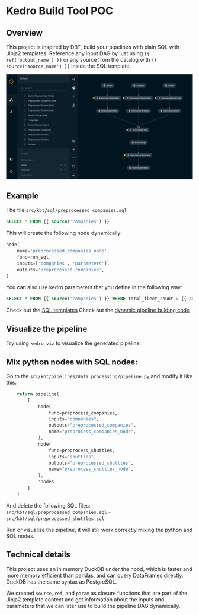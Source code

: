 # Kedro Build Tool POC

## Overview

This project is inspired by DBT, build your pipelines with plain SQL with Jinja2 templates.
Reference any input DAG by just using `{{ ref('output_name') }}` or any source from the catalog with `{{ source('source_name') }}` inside the SQL template.

![Pipeline Visualization](docs/source/kedro_viz.png)

## Example
The file `src/kbt/sql/preprocessed_companies.sql`
```sql
SELECT * FROM {{ source('companies') }}
```

This will create the following node dynamically:
```python
node(
    name='preprocessed_companies_node',
    func=run_sql,
    inputs=['companies', 'parameters'],
    outputs='preprocessed_companies',
)
```

You can also use kedro parameters that you define in the following way:
```sql
SELECT * FROM {{ source('companies') }} WHERE total_fleet_count > {{ param('min_fleet_count') }}
``` 

Check out the [SQL templates](src/kbt/sql/)
Check out the [dynamic pipeline bulding code](src/kbt/pipelines/data_processing/pipeline.py)

## Visualize the pipeline
Try using `kedro viz` to visualize the generated pipeline.

## Mix python nodes with SQL nodes:
Go to the `src/kbt/pipelines/data_processing/pipeline.py` and modify it like this:
```python
    return pipeline(
        [
            node(
                func=preprocess_companies,
                inputs="companies",
                outputs="preprocessed_companies",
                name="preprocess_companies_node",
            ),
            node(
                func=preprocess_shuttles,
                inputs="shuttles",
                outputs="preprocessed_shuttles",
                name="preprocess_shuttles_node",
            ),
            *nodes
        ]
    )
```

And delete the following SQL files:
    - `src/kbt/sql/preprocessed_companies.sql`
    - `src/kbt/sql/preprocessed_shuttles.sql`

Run or visualize the pipeline, it will still work correctly mixing the python and SQL nodes.

## Technical details
This project uses an in memory DuckDB under the hood, which is faster and more memory efficient than pandas, and can query DataFrames directly. DuckDB has the same syntax as PostgreSQL.

We created `source`, `ref`, and `param` as closure functions that are part of the Jinja2 template context and get information about the inputs and parameters that we can later use to build the pipeline DAG dynamically.
